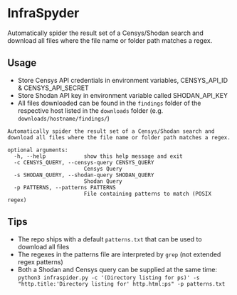 # InfraSpyder

Automatically spider the result set of a Censys/Shodan search and download all files where the file name or folder path matches a regex.

## Usage

- Store Censys API credentials in environment variables, CENSYS_API_ID & CENSYS_API_SECRET
- Store Shodan API key in environment variable called SHODAN_API_KEY
- All files downloaded can be found in the `findings` folder of the respective host listed in the `downloads` folder (e.g. `downloads/hostname/findings/`)


```
Automatically spider the result set of a Censys/Shodan search and download all files where the file name or folder path matches a regex.

optional arguments:
  -h, --help            show this help message and exit
  -c CENSYS_QUERY, --censys-query CENSYS_QUERY
                        Censys Query
  -s SHODAN_QUERY, --shodan-query SHODAN_QUERY
                        Shodan Query
  -p PATTERNS, --patterns PATTERNS
                        File containing patterns to match (POSIX regex)
```

## Tips

- The repo ships with a default `patterns.txt` that can be used to download all files
- The regexes in the patterns file are interpreted by `grep` (not extended regex patterns)
- Both a Shodan and Censys query can be supplied at the same time: `python3 infraspider.py -c '(Directory listing for ps)' -s "http.title:'Directory listing for' http.html:ps" -p patterns.txt`
